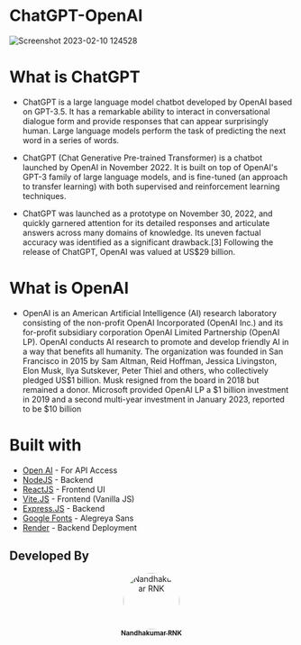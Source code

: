 # ChatGPT-OpenAI

![Screenshot 2023-02-10 124528](https://user-images.githubusercontent.com/121867811/218027125-445d8adc-7f38-485c-ba4e-93fe2c971778.png)

# What is ChatGPT

- ChatGPT is a large language model chatbot developed by OpenAI based on GPT-3.5. It has a remarkable ability to interact in conversational dialogue form and provide responses that can appear surprisingly human. Large language models perform the task of predicting the next word in a series of words.

- ChatGPT (Chat Generative Pre-trained Transformer) is a chatbot launched by OpenAI in November 2022. It is built on top of OpenAI's GPT-3 family of large language models, and is fine-tuned (an approach to transfer learning) with both supervised and reinforcement learning techniques.

- ChatGPT was launched as a prototype on November 30, 2022, and quickly garnered attention for its detailed responses and articulate answers across many domains of knowledge. Its uneven factual accuracy was identified as a significant drawback.[3] Following the release of ChatGPT, OpenAI was valued at US$29 billion.

# What is OpenAI

- OpenAI is an American Artificial Intelligence (AI) research laboratory consisting of the non-profit OpenAI Incorporated (OpenAI Inc.) and its for-profit subsidiary corporation OpenAI Limited Partnership (OpenAI LP). OpenAI conducts AI research to promote and develop friendly AI in a way that benefits all humanity. The organization was founded in San Francisco in 2015 by Sam Altman, Reid Hoffman, Jessica Livingston, Elon Musk, Ilya Sutskever, Peter Thiel and others, who collectively pledged US$1 billion. Musk resigned from the board in 2018 but remained a donor. Microsoft provided OpenAI LP a $1 billion investment in 2019 and a second multi-year investment in January 2023, reported to be $10 billion

# Built with

- [Open AI](https://openai.com/) - For API Access
- [NodeJS](https://nodejs.org/en/) - Backend
- [ReactJS](https://nodejs.org/en/) - Frontend UI
- [Vite.JS](https://vitejs.dev/) - Frontend (Vanilla JS)
- [Express.JS](https://expressjs.com/) - Backend
- [Google Fonts](https://fonts.google.com/) - Alegreya Sans
- [Render](https://render.com/) - Backend Deployment

## Developed By

<div align="center">
<a href="https://github.com/nandhakumarRNK">
<img src="https://avatars.githubusercontent.com/u/121867811?v=4" width="100px;" alt="Nandhakumar RNK" style="border-radius:50%"/>
<br />
<sub><b>Nandhakumar RNK</b></sub>
</a>
<br />
</div>
